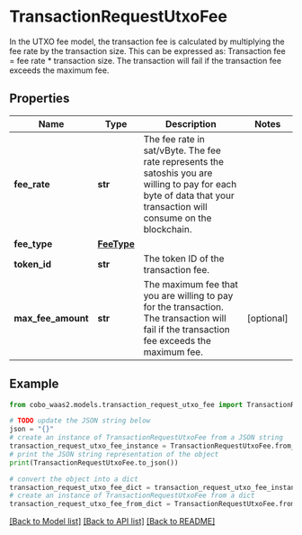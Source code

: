 # TransactionRequestUtxoFee

In the UTXO fee model, the transaction fee is calculated by multiplying the fee rate by the transaction size. This can be expressed as: Transaction fee = fee rate * transaction size. The transaction will fail if the transaction fee exceeds the maximum fee. 

## Properties

Name | Type | Description | Notes
------------ | ------------- | ------------- | -------------
**fee_rate** | **str** | The fee rate in sat/vByte. The fee rate represents the satoshis you are willing to pay for each byte of data that your transaction will consume on the blockchain. | 
**fee_type** | [**FeeType**](FeeType.md) |  | 
**token_id** | **str** | The token ID of the transaction fee. | 
**max_fee_amount** | **str** | The maximum fee that you are willing to pay for the transaction. The transaction will fail if the transaction fee exceeds the maximum fee. | [optional] 

## Example

```python
from cobo_waas2.models.transaction_request_utxo_fee import TransactionRequestUtxoFee

# TODO update the JSON string below
json = "{}"
# create an instance of TransactionRequestUtxoFee from a JSON string
transaction_request_utxo_fee_instance = TransactionRequestUtxoFee.from_json(json)
# print the JSON string representation of the object
print(TransactionRequestUtxoFee.to_json())

# convert the object into a dict
transaction_request_utxo_fee_dict = transaction_request_utxo_fee_instance.to_dict()
# create an instance of TransactionRequestUtxoFee from a dict
transaction_request_utxo_fee_from_dict = TransactionRequestUtxoFee.from_dict(transaction_request_utxo_fee_dict)
```
[[Back to Model list]](../README.md#documentation-for-models) [[Back to API list]](../README.md#documentation-for-api-endpoints) [[Back to README]](../README.md)


